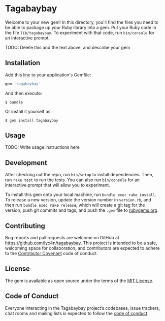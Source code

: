 # Tagabaybay

Welcome to your new gem! In this directory, you'll find the files you need to be able to package up your Ruby library into a gem. Put your Ruby code in the file `lib/tagabaybay`. To experiment with that code, run `bin/console` for an interactive prompt.

TODO: Delete this and the text above, and describe your gem

## Installation

Add this line to your application's Gemfile:

```ruby
gem 'tagabaybay'
```

And then execute:

    $ bundle

Or install it yourself as:

    $ gem install tagabaybay

## Usage

TODO: Write usage instructions here

## Development

After checking out the repo, run `bin/setup` to install dependencies. Then, run `rake test` to run the tests. You can also run `bin/console` for an interactive prompt that will allow you to experiment.

To install this gem onto your local machine, run `bundle exec rake install`. To release a new version, update the version number in `version.rb`, and then run `bundle exec rake release`, which will create a git tag for the version, push git commits and tags, and push the `.gem` file to [rubygems.org](https://rubygems.org).

## Contributing

Bug reports and pull requests are welcome on GitHub at https://github.com/lyc4n/tagabaybay. This project is intended to be a safe, welcoming space for collaboration, and contributors are expected to adhere to the [Contributor Covenant](http://contributor-covenant.org) code of conduct.

## License

The gem is available as open source under the terms of the [MIT License](https://opensource.org/licenses/MIT).

## Code of Conduct

Everyone interacting in the Tagabaybay project’s codebases, issue trackers, chat rooms and mailing lists is expected to follow the [code of conduct](https://github.com/[USERNAME]/tagabaybay/blob/master/CODE_OF_CONDUCT.md).
